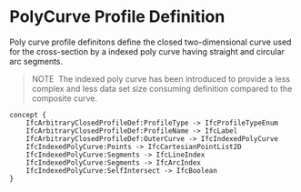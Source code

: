 PolyCurve Profile Definition
============================

Poly curve profile definitons define the closed two-dimensional curve used for the cross-section by a indexed poly curve having straight and circular arc segments.

> NOTE&nbsp; The indexed poly curve has been introduced to provide a less complex and less data set size consuming definition compared to the composite curve.

```
concept {
    IfcArbitraryClosedProfileDef:ProfileType -> IfcProfileTypeEnum
    IfcArbitraryClosedProfileDef:ProfileName -> IfcLabel
    IfcArbitraryClosedProfileDef:OuterCurve -> IfcIndexedPolyCurve
    IfcIndexedPolyCurve:Points -> IfcCartesianPointList2D
    IfcIndexedPolyCurve:Segments -> IfcLineIndex
    IfcIndexedPolyCurve:Segments -> IfcArcIndex
    IfcIndexedPolyCurve:SelfIntersect -> IfcBoolean
}
```
